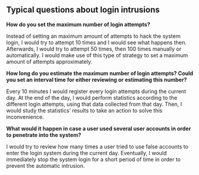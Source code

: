 ## Typical questions about login intrusions

**How do you set the maximum number of login attempts?**

Instead of setting an maximum amount of attempts to hack the system login, I would try to attempt 10 times and I would see what happens then. Afterwards, I would try to attempt 50 times, then 100 times manually or automatically. I would make use of this type of strategy to set a maximum amount of attempts approximately.

**How long do you estimate the maximum number of login attempts? Could you set an interval time for either reviewing or estimating this number?**

Every 10 minutes I would register every login attempts during the current day. At the end of the day, I would perform statistics according to the different login attempts, using that data collected from that day. Then, I would study the statistics’ results to take an action to solve this inconvenience.

**What would it happen in case a user used several user accounts in order to penetrate into the system?**

I would try to review how many times a user tried to use false accounts to enter the login system
during the current day. Eventually, I would immediately stop the system login for a short period of time in order to prevent the automatic intrusion.
